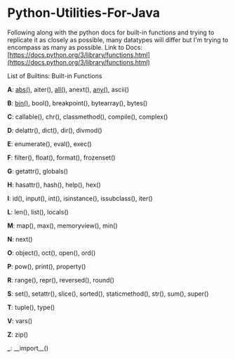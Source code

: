 # Python-Utilities-For-Java

Following along with the python docs for built-in functions and trying to replicate it as closely as possible, many datatypes will differ but I'm trying to encompass as many as possible.
Link to Docs: [https://docs.python.org/3/library/functions.html](https://docs.python.org/3/library/functions.html)

List of Builtins: 
Built-in Functions

**A**: 
[abs()](https://github.com/A-G0D/Python-Utilities-For-Java/blob/main/Utilities.java#L13),
aiter(),
[all()](https://github.com/A-G0D/Python-Utilities-For-Java/blob/main/Utilities.java#L29),
anext(),
[any()](https://github.com/A-G0D/Python-Utilities-For-Java/blob/main/Utilities.java#L41),
ascii()

**B**: 
[bin()](https://github.com/A-G0D/Python-Utilities-For-Java/blob/main/Utilities.java#L54),
bool(),
breakpoint(),
bytearray(),
bytes()

**C**: 
callable(),
chr(),
classmethod(),
compile(),
complex()

**D**: 
delattr(),
dict(),
dir(),
divmod()

**E**: 
enumerate(),
eval(),
exec()

**F**: 
filter(),
float(),
format(),
frozenset()

**G**: 
getattr(),
globals()

**H**: 
hasattr(),
hash(),
help(),
hex()

**I**: 
id(),
input(),
int(),
isinstance(),
issubclass(),
iter()

**L**: 
len(),
list(),
locals()

**M**: 
map(),
max(),
memoryview(),
min()

**N**: 
next()

**O**: 
object(),
oct(),
open(),
ord()

**P**: 
pow(),
print(),
property()

**R**: 
range(),
repr(),
reversed(),
round()

**S**: 
set(),
setattr(),
slice(),
sorted(),
staticmethod(),
str(),
sum(),
super()

**T**: 
tuple(),
type()

**V**: 
vars()

**Z**: 
zip()

**_**: 
\_\_import\_\_()
